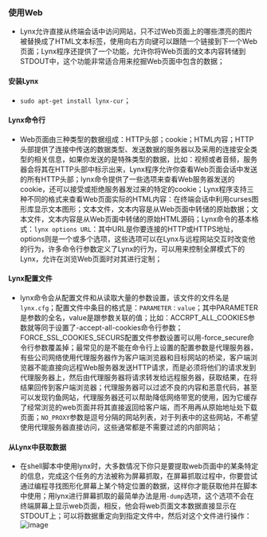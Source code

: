 ### 使用Web
+ Lynx允许直接从终端会话中访问网站，只不过Web页面上的哪些漂亮的图片被替换成了HTML文本标签，使用向右方向键可以跟随一个链接到下一个Web页面；Lynx程序还提供了一个功能，允许你将Web页面的文本内容转储到STDOUT中，这个功能非常适合用来挖掘Web页面中包含的数据；
#### 安装Lynx
+ `sudo apt-get install lynx-cur`；
#### Lynx命令行
+ Web页面由三种类型的数据组成：HTTP头部；cookie；HTML内容；HTTP头部提供了连接中传送的数据类型、发送数据的服务器以及采用的连接安全类型的相关信息，如果你发送的是特殊类型的数据，比如：视频或者音频，服务器会将其在HTTP头部中标示出来，Lynx程序允许你查看Web页面会话中发送的所有HTTP头部；lynx命令提供了一些选项来查看Web服务器发送的cookie，还可以接受或拒绝服务器发过来的特定的cookie；Lynx程序支持三种不同的格式来查看Web页面实际的HTML内容：在终端会话中利用curses图形库显示文本图形；文本文件，文本内容是从Web页面中转储的原始数据；文本文件，文本内容是从Web页面中转储的原始HTML源码；Lynx命令的基本格式：`lynx options URL`：其中URL是你要连接的HTTP或HTTPS地址，options则是一个或多个选项，这些选项可以在Lynx与远程网站交互时改变他的行为，许多命令行参数定义了Lynx的行为，可以用来控制全屏模式下的Lynx，允许在浏览Web页面时对其进行定制；
#### Lynx配置文件
+ lynx命令会从配置文件和从读取大量的参数设置，该文件的文件名是`lynx.cfg`；配置文件中条目的格式是：`PARAMETER：value`；其中PARAMETER是参数的全名，value是跟参数关联的值；比如：ACCRPT_ALL_COOKIES参数就等同于设置了-accept-all-cookies命令行参数；FORCE_SSL_COOKIES_SECURS配置文件参数设置可以用-force_secure命令行参数覆盖掉；最常见的是不能在命令行上设置的配置参数是代理服务器，有些公司网络使用代理服务器作为客户端浏览器和目标网站的桥梁，客户端浏览器不能直接向远程Web服务器发送HTTP请求，而是必须将他们的请求发到代理服务器上，然后由代理服务器将请求转发给远程服务器，获取结果，在将结果回传到客户端浏览器；代理服务器可以过滤不良的内容和恶意代码，甚至可以发现钓鱼网站，代理服务器还可以帮助降低网络带宽的使用，因为它缓存了经常浏览的web页面并将其直接返回给客户端，而不用再从原始地址处下载页面；`NO_PROXY`参数是逗号分隔的网站列表，对于列表中的这些网站，不希望使用代理服务器直接访问，这些通常都是不需要过滤的内部网站；
#### 从Lynx中获取数据
+ 在shell脚本中使用lynx时，大多数情况下你只是要提取web页面中的某条特定的信息，完成这个任务的方法被称为屏幕抓取，在屏幕抓取过程中，你要尝试通过编程寻找图形化屏幕上某个特定位置的数据，这样你才能获取他并在脚本中使用；用lynx进行屏幕抓取的最简单办法是用`-dump`选项，这个选项不会在终端屏幕上显示web页面，相反，他会将web页面文本数据直接显示在STDOUT上；可以将数据重定向到指定文件中，然后对这个文件进行操作：
![image](https://github.com/ningbaoqi/Shell/blob/master/gif/pic-90.jpg) 
